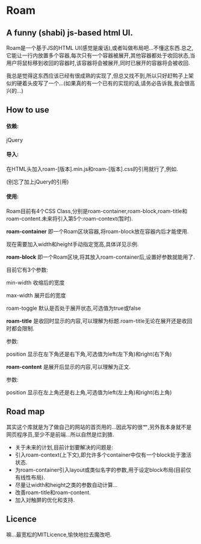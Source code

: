 Roam
====
A funny (shabi) js-based html UI.
----

Roam是一个基于JS的HTML UI(感觉是废话),或者叫做布局吧...不懂这东西.总之,它能让一行内放置多个容器,每次只有一个容器被展开,其他容器都处于收回状态,当用户将鼠标移到收回的容器时,该容器将会被展开,同时已展开的容器将会被收回.

我总是觉得这东西应该已经有很成熟的实现了,但总又找不到,所以只好赶鸭子上架似的硬着头皮写了一个...(如果真的有一个已有的实现的话,请务必告诉我,我会很高兴的...)

How to use
----

#### 依赖:
jQuery

#### 导入:
在HTML头加入roam-[版本].min.js和roam-[版本].css的引用就行了,例如.
<link rel="stylesheet" type="text/css" href="roam-0.1.css" />
<script type="text/javascript" src="roam-0.1.min.js" ></script>
(别忘了加上jQuery的引用)

#### 使用:
Roam目前有4个CSS Class,分别是roam-container,roam-block,roam-title和roam-content.未来将引入第5个:roam-context(暂时).

**roam-container** 即一个Roam区块容器,将roam-block放在容器内后才能使用.

现在需要加入width和height手动指定宽高,具体详见示例.

**roam-block** 即一个Roam区块,将其放入roam-container后,设置好参数就能用了.

目前它有3个参数:

min-width 收缩后的宽度

max-width 展开后的宽度

roam-toggle 默认是否处于展开状态,可选值为true或false

**roam-title** 是收回时显示的内容,可以理解为标题.roam-title无论在展开还是收回时都会限制.

参数:

position 显示在左下角还是右下角,可选值为left(左下角)和right(右下角)

**roam-content** 是展开后显示的内容,可以理解为正文.

参数:

position 显示在左上角还是右上角,可选值为left(左上角)和right(右上角)

Road map
----

其实这个库就是为了做自己的网站的首页用的...因此写的很艹,另外我本身就不是网页程序员,至少不是前端...所以自然是烂到猹.
- 关于未来的计划,目前计划要解决的问题是:
- 引入roam-context(上下文),即允许多个container中仅有一个block处于激活状态.
- 为roam-container引入layout或类似名字的参数,用于设定block布局(目前仅有线性布局).
- 尽量让width和height之类的参数自动计算...
- 改善roam-title和roam-content.
- 加入对触屏的优化和支持.

Licence
----
嘛...最宽松的MITLicence,愉快地拉去魔改吧.